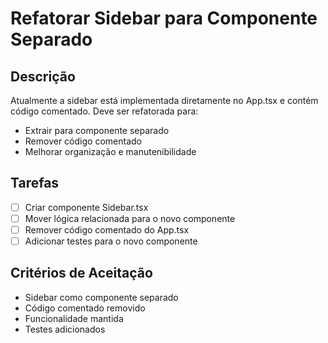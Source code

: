 # Refatorar Sidebar para Componente Separado

## Descrição

Atualmente a sidebar está implementada diretamente no App.tsx e contém código comentado. Deve ser refatorada para:

- Extrair para componente separado
- Remover código comentado
- Melhorar organização e manutenibilidade

## Tarefas

- [ ] Criar componente Sidebar.tsx
- [ ] Mover lógica relacionada para o novo componente
- [ ] Remover código comentado do App.tsx
- [ ] Adicionar testes para o novo componente

## Critérios de Aceitação

- Sidebar como componente separado
- Código comentado removido
- Funcionalidade mantida
- Testes adicionados
